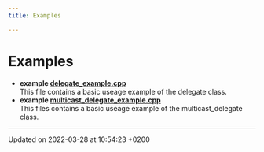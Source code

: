 ```yaml
---
title: Examples

---
```


# Examples




* **example [delegate_example.cpp](delegate_example_8cpp-example.md#example-delegate-example.cpp)** <br>This file contains a basic useage example of the delegate class. 
* **example [multicast_delegate_example.cpp](multicast_delegate_example_8cpp-example.md#example-multicast-delegate-example.cpp)** <br>This files contains a basic useage example of the multicast_delegate class. 



-------------------------------

Updated on 2022-03-28 at 10:54:23 +0200
